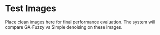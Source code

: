 # Test Images
Place clean images here for final performance evaluation.
The system will compare GA-Fuzzy vs Simple denoising on these images.
